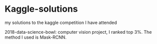 # Kaggle-solutions
my solutions to the kaggle competition I have attended

2018-data-science-bowl: computer vision project, I ranked top 3%. The method I used is Mask-RCNN.
